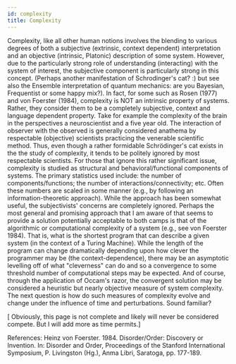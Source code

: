 ```yaml
---
id: complexity
title: Complexity
---
```


Complexity, like all other human notions involves the blending to various degrees of both a subjective (extrinsic, context dependent) interpretation and an objective (intrinsic, Platonic) description of some system. However, due to the particularly strong role of understanding (interacting) with the system of interest, the subjective component is particularly strong in this concept. (Perhaps another manifestation of Schrodinger's cat? :) but see also the Ensemble interpretation of quantum mechanics: are you Bayesian, Frequentist or some happy mix?). 
In fact, for some such as Rosen (1977) and von Foerster (1984), complexity is NOT an intrinsic property of systems. Rather, they consider them to be a completely subjective, context and language dependent property. Take for example the complexity of the brain in the perspectives a neuroscientist and a five year old. 
The interaction of observer with the observed is generally considered anathema by respectable (objective) scientists practicing the venerable scientific method. Thus, even though a rather formidable Schrödinger's cat exists in the the study of complexity, it tends to be politely ignored by most respectable scientists.
For those that ignore this rather significant issue, complexity is  studied as structural and behavioral/functional components of systems. The primary statistics used include: the number of components/functions;  the number of  interactions/connectivity;  etc. Often these numbers are scaled in some manner (e.g., by following an information-theoretic approach). While the approach has been somewhat useful, the subjectivists' concerns are completely ignored.
Perhaps the most general and promising approach that I am aware of that seems to provide a solution potentially acceptable to both camps is that of the algorithmic or computational complexity of a system (e.g., see von Foerster 1984). That is, what is the shortest program that can describe a given system (in the context of a Turing Machine). While the length of the program can change dramatically depending upon how clever the programmer may be (the context-dependence), there may be an asymptotic levelling off of what "cleverness" can do and so a convergence to some threshold number of computational steps may be expected. And of course, through the application of Occam's razor, the convergent solution may be considered a heuristic but nearly objective measure of system complexity.
The next question is how do such measures of complexity evolve and change under the influence of time and perturbations. Sound familiar?
 
[ Obviously, this page is not complete and likely will never be considered compete. But I will add more as time permits.] 
 
 
References: 
Heinz von Foerster. 1984. Disorder/Order: Discovery or Invention. In: Disorder and Order, Proceedings of the Stanford International Symposium, P. Livingston (Hg.),  Anma Libri, Saratoga, pp. 177-189.

 

